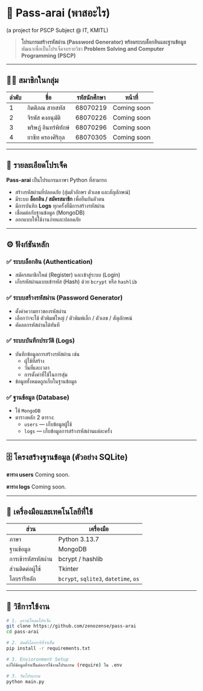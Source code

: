 # 🔐 Pass-arai (พาสอะไร)
(a project for PSCP Subject @ IT, KMITL)

> **โปรแกรมสร้างรหัสผ่าน (Password Generator) พร้อมระบบล็อกอินและฐานข้อมูล**  
> พัฒนาเพื่อเป็นโปรเจ็คจบรายวิชา **Problem Solving and Computer Programming (PSCP)**

---

## 👨‍💻 สมาชิกในกลุ่ม

| ลำดับ | ชื่อ | รหัสนักศึกษา | หน้าที่ |
|--------|------|---------------|----------|
| 1 | กิตติภณ สายสหัส  | 68070219 | Coming soon |
| 2 | จิรพัส คงอนุมัติ   | 68070226 | Coming soon |
| 3 | พริษฎ์ อินทร์พิทักษ์ | 68070296 | Coming soon |
| 4 | ยาซิท ครองศิริกุล | 68070305 | Coming soon |

---

## 🧩 รายละเอียดโปรเจ็ค

**Pass-arai** เป็นโปรแกรมภาษา Python ที่สามารถ  
- สร้างรหัสผ่านที่ปลอดภัย (สุ่มตัวอักษร ตัวเลข และสัญลักษณ์)  
- มีระบบ **ล็อกอิน / สมัครสมาชิก** เพื่อยืนยันตัวตน  
- มีการบันทึก **Logs** ทุกครั้งที่มีการสร้างรหัสผ่าน  
- เชื่อมต่อกับฐานข้อมูล (MongoDB)  
- ออกแบบให้ใช้งานง่ายและปลอดภัย

---

## ⚙️ ฟังก์ชันหลัก

### ✅ ระบบล็อกอิน (Authentication)
- สมัครสมาชิกใหม่ (Register) และเข้าสู่ระบบ (Login)
- เก็บรหัสผ่านแบบเข้ารหัส (Hash) ด้วย `bcrypt` หรือ `hashlib`

### ✅ ระบบสร้างรหัสผ่าน (Password Generator)
- ตั้งค่าความยาวของรหัสผ่าน
- เลือกว่าจะใช้ ตัวพิมพ์ใหญ่ / ตัวพิมพ์เล็ก / ตัวเลข / สัญลักษณ์
- คัดลอกรหัสผ่านได้ทันที

### ✅ ระบบบันทึกประวัติ (Logs)
- บันทึกข้อมูลการสร้างรหัสผ่าน เช่น  
  - ผู้ใช้ที่สร้าง  
  - วันที่และเวลา  
  - การตั้งค่าที่ใช้ในการสุ่ม  
- ข้อมูลทั้งหมดถูกเก็บในฐานข้อมูล

### ✅ ฐานข้อมูล (Database)
- ใช้ `MongoDB` 
- ตารางหลัก 2 ตาราง:  
  - `users` — เก็บข้อมูลผู้ใช้  
  - `logs` — เก็บข้อมูลการสร้างรหัสผ่านแต่ละครั้ง

---

## 🗄️ โครงสร้างฐานข้อมูล (ตัวอย่าง SQLite)

**ตาราง users**
Coming soon.

**ตาราง logs**
Coming soon.

---

## 🧠 เครื่องมือและเทคโนโลยีที่ใช้

| ส่วน | เครื่องมือ |
|------|-------------|
| ภาษา | Python 3.13.7 |
| ฐานข้อมูล | MongoDB |
| การเข้ารหัสรหัสผ่าน | bcrypt / hashlib |
| ส่วนติดต่อผู้ใช้ | Tkinter |
| ไลบรารีหลัก | `bcrypt`, `sqlite3`, `datetime`, `os` |

---

## 🚀 วิธีการใช้งาน

```bash
# 1. ดาวน์โหลดโปรเจ็ค
git clone https://github.com/zenozense/pass-arai
cd pass-arai

# 2. ติดตั้งไลบรารีที่จำเป็น
pip install -r requirements.txt

# 3. Envioronment Setup
แก้ให้ข้อมูลที่จำเป็นต่อการใช้งานโปรแกรม (require) ใน .env

# 3. รันโปรแกรม
python main.py
```

